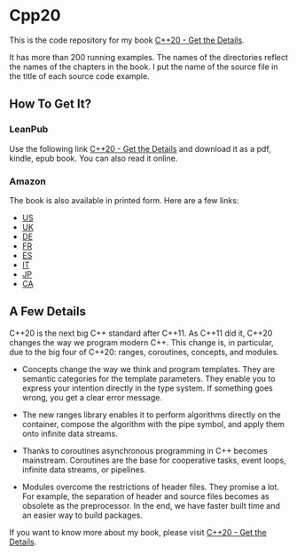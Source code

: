 # Cpp20
This is the code repository for my book [C++20 - Get the Details](https://leanpub.com/c20). 

It has more than 200 running examples. The names of the directories reflect the names of the chapters in the book. I put the name of the source file in the title of each source code example.

## How To Get It?

### LeanPub 

Use the following link [C++20 - Get the Details](https://leanpub.com/c20) and download it as a pdf, kindle, epub book. You can also read it online.

### Amazon

The book is also available in printed form. Here are a few links:

* [US](https://www.amazon.com/dp/B09328NKXK)
* [UK](https://www.amazon.co.uk/dp/B09328NKXK)
* [DE](https://www.amazon.de/dp/B09328NKXK)
* [FR](https://www.amazon.fr/dp/B09328NKXK)
* [ES](https://www.amazon.es/dp/B09328NKXK)
* [IT](https://www.amazon.it/dp/B09328NKXK)
* [JP](https://www.amazon.co.jp/dp/B09328NKXK)
* [CA](https://www.amazon.ca/dp/B09328NKXK)

## A Few Details

C++20 is the next big C++ standard after C++11. As C++11 did it, C++20 changes the way we program modern C++. This change is, in particular, due to the big four of C++20: ranges, coroutines, concepts, and modules. 

* Concepts change the way we think and program templates. They are semantic categories for the template parameters. They enable you to express your intention directly in the type system. If something goes wrong, you get a clear error message.
   
* The new ranges library enables it to perform algorithms directly on the container, compose the algorithm with the pipe symbol, and apply them onto infinite data streams.
    
* Thanks to coroutines asynchronous programming in C++ becomes mainstream. Coroutines are the base for cooperative tasks, event loops, infinite data streams, or pipelines.
    
* Modules overcome the restrictions of header files. They promise a lot. For example, the separation of header and source files becomes as obsolete as the preprocessor. In the end, we have faster built time and an easier way to build packages.

If you want to know more about my book, please visit [C++20 - Get the Details](https://leanpub.com/c20).




